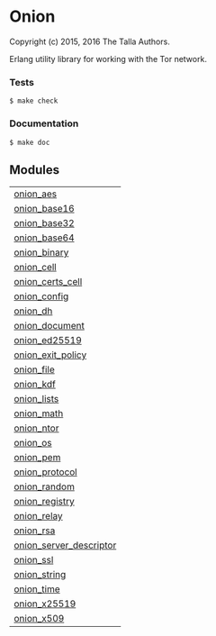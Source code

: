 

# Onion #

Copyright (c) 2015, 2016 The Talla Authors.

Erlang utility library for working with the Tor network.


### <a name="Tests">Tests</a> ###

```
$ make check
```


### <a name="Documentation">Documentation</a> ###

```
$ make doc
```



## Modules ##


<table width="100%" border="0" summary="list of modules">
<tr><td><a href="onion_aes.md" class="module">onion_aes</a></td></tr>
<tr><td><a href="onion_base16.md" class="module">onion_base16</a></td></tr>
<tr><td><a href="onion_base32.md" class="module">onion_base32</a></td></tr>
<tr><td><a href="onion_base64.md" class="module">onion_base64</a></td></tr>
<tr><td><a href="onion_binary.md" class="module">onion_binary</a></td></tr>
<tr><td><a href="onion_cell.md" class="module">onion_cell</a></td></tr>
<tr><td><a href="onion_certs_cell.md" class="module">onion_certs_cell</a></td></tr>
<tr><td><a href="onion_config.md" class="module">onion_config</a></td></tr>
<tr><td><a href="onion_dh.md" class="module">onion_dh</a></td></tr>
<tr><td><a href="onion_document.md" class="module">onion_document</a></td></tr>
<tr><td><a href="onion_ed25519.md" class="module">onion_ed25519</a></td></tr>
<tr><td><a href="onion_exit_policy.md" class="module">onion_exit_policy</a></td></tr>
<tr><td><a href="onion_file.md" class="module">onion_file</a></td></tr>
<tr><td><a href="onion_kdf.md" class="module">onion_kdf</a></td></tr>
<tr><td><a href="onion_lists.md" class="module">onion_lists</a></td></tr>
<tr><td><a href="onion_math.md" class="module">onion_math</a></td></tr>
<tr><td><a href="onion_ntor.md" class="module">onion_ntor</a></td></tr>
<tr><td><a href="onion_os.md" class="module">onion_os</a></td></tr>
<tr><td><a href="onion_pem.md" class="module">onion_pem</a></td></tr>
<tr><td><a href="onion_protocol.md" class="module">onion_protocol</a></td></tr>
<tr><td><a href="onion_random.md" class="module">onion_random</a></td></tr>
<tr><td><a href="onion_registry.md" class="module">onion_registry</a></td></tr>
<tr><td><a href="onion_relay.md" class="module">onion_relay</a></td></tr>
<tr><td><a href="onion_rsa.md" class="module">onion_rsa</a></td></tr>
<tr><td><a href="onion_server_descriptor.md" class="module">onion_server_descriptor</a></td></tr>
<tr><td><a href="onion_ssl.md" class="module">onion_ssl</a></td></tr>
<tr><td><a href="onion_string.md" class="module">onion_string</a></td></tr>
<tr><td><a href="onion_time.md" class="module">onion_time</a></td></tr>
<tr><td><a href="onion_x25519.md" class="module">onion_x25519</a></td></tr>
<tr><td><a href="onion_x509.md" class="module">onion_x509</a></td></tr></table>

